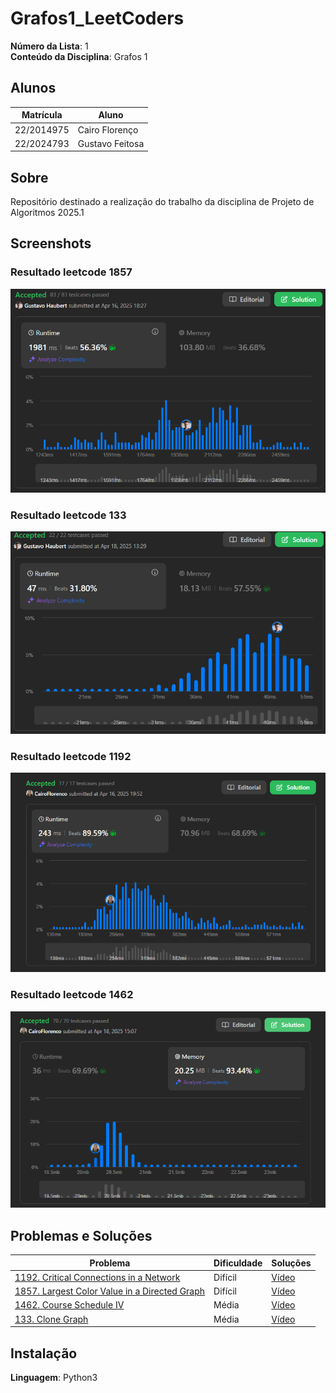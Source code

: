 # Grafos1_LeetCoders

**Número da Lista**: 1<br>
**Conteúdo da Disciplina**: Grafos 1<br>

## Alunos
| Matrícula | Aluno |
| -- | -- |
| 22/2014975  |  Cairo Florenço |
| 22/2024793  |  Gustavo Feitosa |

## Sobre 
Repositório destinado a realização do trabalho da disciplina de Projeto de Algoritmos 2025.1

## Screenshots

### Resultado leetcode 1857
![Resultado leetcode 1857](Problemas/1857.%20Largest%20Color%20Value%20in%20a%20Directed%20Graph%20(hard)/Resultado1857.png)

### Resultado leetcode 133
![Resultado leetcode 133](Problemas/133.%20Clone%20Graph%20(Medium)/Resultado133.png)

### Resultado leetcode 1192

![Resultado leetcode 1192](Problemas/1192.%20Critical%20Connections%20in%20a%20Network%20(Hard)/Resultado1192.png)

### Resultado leetcode 1462

![Resultado leetcode 1462](Problemas/1462.%20Course%20Schedule%20IV%20(Medium)/Resultado1462.png)


## Problemas e Soluções
| Problema | Dificuldade | Soluções |
| -- | -- | -- |
| [1192. Critical Connections in a Network](https://leetcode.com/problems/critical-connections-in-a-network/description/?envType=problem-list-v2&envId=graph)  |  Difícil | [Vídeo](https://www.youtube.com/watch?v=bAjYYeplmxU) |
| [1857. Largest Color Value in a Directed Graph](https://leetcode.com/problems/largest-color-value-in-a-directed-graph/description/)  |  Difícil | [Vídeo](https://www.youtube.com/watch?v=a2eIIjUYhSE) |
| [1462. Course Schedule IV](https://leetcode.com/problems/course-schedule-iv/description/?envType=problem-list-v2&envId=graph)  |  Média | [Vídeo](https://www.youtube.com/watch?v=JNewCcKtBlE) |
| [133. Clone Graph](https://leetcode.com/problems/clone-graph/description/)  |  Média | [Vídeo](https://www.youtube.com/watch?v=A7kU40cRx38) |

## Instalação 
**Linguagem**: Python3<br>
